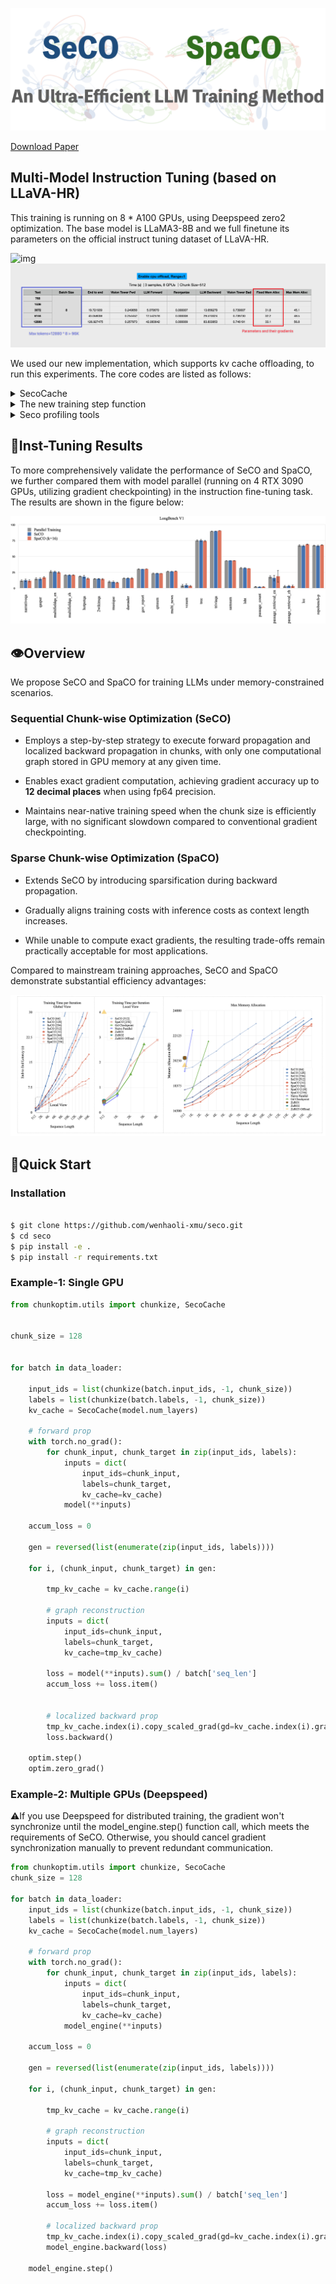![img](docs/main.png)

[Download Paper](https://github.com/wenhaoli-xmu/seco/raw/main/320.pdf)

## Multi-Model Instruction Tuning (based on LLaVA-HR)

This training is running on 8 * A100 GPUs, using Deepspeed zero2 optimization. The base model is LLaMA3-8B and we full finetune its parameters on the official instruct tuning dataset of LLaVA-HR.

![img](docs/mllm.jpg)
![img](docs/timecost.png)

We used our new implementation, which supports kv cache offloading, to run this experiments. The core codes are listed as follows:

<details>
<summary>SecoCache</summary>
<code>
class LayerCache(torch.nn.Module):
    def __init__(self, seq_dim=-2):
        super().__init__()
        self.seq_dim = seq_dim
        self.reset()

    def reset(self):
        self.keys = torch.nn.ParameterList()
        self.vals = torch.nn.ParameterList()
        self.current_device = 'cuda'
        self.key_bwd = None
        self.val_bwd = None
        self.visible_range = None

    def append(self, key, val):
        self.keys.append(torch.nn.Parameter(key, requires_grad=False))
        self.vals.append(torch.nn.Parameter(val, requires_grad=False))

    def move_to_cpu(self):
        if self.current_device != 'cpu':
            self.to('cpu', non_blocking=True)
        self.current_device = 'cpu'
    
    def move_to_cuda(self):
        if self.current_device != 'cuda':
            self.to('cuda', non_blocking=True)
        self.current_device = 'cuda'

    def length(self):
        if self.visible_range is not None:
            past_keys = self.keys[:self.visible_range]
        else:
            past_keys = self.keys
        return sum([x.shape[self.seq_dim] for x in past_keys])
    
    def gather(self):
        past_keys = self.keys if self.visible_range is None else self.keys[:self.visible_range]
        past_vals = self.vals if self.visible_range is None else self.vals[:self.visible_range]
        return (
            torch.cat([*past_keys], dim=self.seq_dim),
            torch.cat([*past_vals], dim=self.seq_dim))
    
    def delete_rear(self):
        self.keys, key = self.keys[:-1], self.keys[-1]
        self.vals, val = self.vals[:-1], self.vals[-1]
        del key, val
    
    def update(self, key, val):
        try:
            past_keys = self.keys if self.visible_range is None else self.keys[:self.visible_range]
            past_vals = self.vals if self.visible_range is None else self.vals[:self.visible_range]
            ret_keys = torch.cat([*past_keys, key], dim=self.seq_dim)
            ret_vals = torch.cat([*past_vals, val], dim=self.seq_dim)
            return ret_keys, ret_vals
        finally:
            if not torch.is_grad_enabled():
                self.append(key, val)
            else:
                self.key_bwd = key
                self.val_bwd = val

    def get(self, idx):
        return self.keys[idx], self.vals[idx]
    
    def get_bwd(self):
        return self.key_bwd, self.val_bwd

    def pre_reconstruction(self, idx):
        self.visible_range = idx

    def after_backward(self):
        del self.key_bwd, self.val_bwd
        self.visible_range = None
        self.key_bwd = None
        self.val_bwd = None
        self.delete_rear()


class SecoCache:
    def __init__(self, num_layers, cpu_offload=None, seq_dim=-2):
        self.num_layers = num_layers    
        self.cpu_offload = cpu_offload
        self.seq_dim = seq_dim
        self.reset()

    def visit(self, layer_idx, reverse=False):
        if self.cpu_offload is not None:
            factor = -1 if reverse else 1
            cuda_layers = [
                (layer_idx + self.num_layers + factor * i) % self.num_layers 
                for i in range(self.cpu_offload)]
            cpu_layers = filter(lambda x: x not in cuda_layers, range(self.num_layers))
            for lid in cpu_layers:
                self.cache[lid].move_to_cpu()
            for lid in cuda_layers:
                self.cache[lid].move_to_cuda()

    def update(self, layer_idx, key, val):
        self.visit(layer_idx)
        return self.cache[layer_idx].update(key, val)
    
    def length(self, layer_idx):
        return self.cache[layer_idx].length()
    
    def gather(self, layer_idx):
        self.visit(layer_idx)
        return self.cache[layer_idx].gather()

    def reset(self):
        if hasattr(self, 'cache'):
            del self.cache
        self.cache = [
            LayerCache(seq_dim=self.seq_dim) 
            for _ in range(self.num_layers)]

    def pre_reconstruction(self, idx):
        for c in self.cache:
            c.pre_reconstruction(idx)

    def additive_hook(self, grad, base, layer_idx):
        self.visit(layer_idx, reverse=True)
        if base.grad is not None:
            return grad + base.grad
        return grad

    def pre_backward(self, idx):
        for layer_idx, c in enumerate(self.cache):
            key, val = c.get(idx)
            key_bwd, val_bwd = c.get_bwd()
            key_bwd.register_hook(partial(self.additive_hook, base=key, layer_idx=layer_idx))
            val_bwd.register_hook(partial(self.additive_hook, base=val, layer_idx=layer_idx))

    def after_backward(self):
        for c in self.cache:
            c.after_backward()
    

    def collect_sparse_grad(self, indices):
        num_chunks = len(self.k_cache[0])
        assert num_chunks == 1, "Sparse gradient collection does not support multiple chunks."

        grads = list(chain.from_iterable(chain.from_iterable(self.grad)))
        num_layers_times_2 = self.num_layers * 2

        _, num_heads, _, head_dim = grads[0].shape

        indices = indices[None, :, None, :, None].expand(
            self.num_layers * 2,
            -1,
            num_heads,
            -1,
            head_dim)

        sparse_grad_list = []
        for i in range(num_layers_times_2):
            grad_i = grads[i]
            index_i = indices[i]
            sparse_i = torch.gather(grad_i, dim=2, index=index_i)
            sparse_grad_list.append(sparse_i)

        sparse_gd = _reorganize_list(sparse_grad_list, dim1=num_layers_times_2, dim2=1)
        sparse_gd = _reorganize_list(sparse_gd, dim1=self.num_layers, dim2=2)

        return sparse_gd
</code>
</details>

<details>
<summary>The new training step function</summary>
<code>
def _seco(self, model, inputs):
    fwd_chunk_size = 512
    bwd_chunk_size = 512
    valid_label_count = (inputs['labels'] != -100).sum()

    # prepare inputs
    attention_mask, inputs_embeds, labels, _ = _prepare_inputs(model, inputs)

    # align length across gpus
    inputs_embeds, labels, attention_mask, _ = _maybe_align_length_across_gpus(
        inputs_embeds, 
        labels, 
        attention_mask,
        None)

    inputs_embeds_detach = inputs_embeds.detach()
    inputs_embeds_detach.requires_grad_(True)
    labels = torch.cat((labels[:, 1:], torch.full_like(labels[:, :1], fill_value=-100)), dim=-1)

    # chunkize inputs
    inputs_embeds_list, labels_list, masks_list = _chunkize_inputs(
        [inputs_embeds_detach, labels, attention_mask],
        chunk_size=fwd_chunk_size)

    # LLM forward prop
    accum_loss, seco_cache = _first_forward_prop_seco(
        model, 
        inputs_embeds_list, 
        labels_list, 
        masks_list, 
        valid_label_count,
        cpu_offload=1)

    # maybe change chunk size before backward prop
    if fwd_chunk_size != bwd_chunk_size:
        seco_cache.reorganize(bwd_chunk_size)
        inputs_embeds_list, labels_list, masks_list = _chunkize_inputs(
            [inputs_embeds_detach, labels, attention_mask],
            chunk_size=bwd_chunk_size,)

    # LLM backward prop
    generator = reversed(list(enumerate(zip(inputs_embeds_list, labels_list))))
    for i, (chunk_embeds, chunk_labels) in generator:
        tmp_cache = seco_cache.index(i)
        seco_cache.delete(i)
        outputs = model(
            input_ids=None,
            attention_mask=torch.cat(masks_list[:i+1], dim=1),
            inputs_embeds=chunk_embeds,
            labels=chunk_labels,
            past_key_values=seco_cache,
            shift_label=False,
            is_reduce=False)
        loss = outputs['loss'].sum() / valid_label_count
        seco_cache.link_grad(tmp_cache, i)
        _backward(loss, model)
        seco_cache.delete(i)
        del tmp_cache

    inputs_embeds.register_hook(partial(
        _set_to_incomming_grad, 
        incomming_grad=inputs_embeds_detach.grad))
    _backward(inputs_embeds.sum(), model)
    _step(model, self.optimizer)

    return accum_loss / self.args.gradient_accumulation_steps
</code>
</details>


<details>
<summary>Seco profiling tools</summary>
<code>
def _profile_seco(self, model, inputs):
    from pygments.console import colorize
    from profiler import WallTime

    fwd_chunk_size = 512
    bwd_chunk_size = 512
    context_length = 6144
    valid_label_count = (inputs['labels'] != -100).sum()

    if dist.is_initialized():
        gpu_device = dist.get_rank()
    else:
        gpu_device = 0
    
    t0 = WallTime("end to end time", gpu_device)
    t1 = WallTime("vision tower fwd", gpu_device)
    t2 = WallTime("forward prop", gpu_device)
    t3 = WallTime("reorganize time", gpu_device)
    t4 = WallTime("backward prop", gpu_device)
    t5 = WallTime("vision tower bwd", gpu_device)

    while inputs['input_ids'].shape[-1] < context_length:
        inputs['input_ids'] = torch.cat([inputs['input_ids'], torch.full_like(inputs['input_ids'], fill_value=self.tokenizer.pad_token_id)], dim=-1)
        inputs['labels'] = torch.cat([inputs['labels'], torch.full_like(inputs['labels'], fill_value=-100)], dim=-1)
        inputs['attention_mask'] = torch.cat([inputs['attention_mask'], torch.full_like(inputs['attention_mask'], fill_value=0)], dim=-1)
    inputs['input_ids'] = inputs['input_ids'][:, :context_length]
    inputs['labels'] = inputs['labels'][:, :context_length]
    inputs['attention_mask'] = inputs['attention_mask'][:, :context_length]

    for _ in range(3):
        with t0:
            with t1:
                attention_mask, inputs_embeds, labels, _ = _prepare_inputs(model, inputs)

            # align length across gpus
            inputs_embeds, labels, attention_mask, _ = _maybe_align_length_across_gpus(
                inputs_embeds, 
                labels, 
                attention_mask,
                None)
            
            inputs_embeds_detach = inputs_embeds.detach()
            inputs_embeds_detach.requires_grad_(True)
            labels = torch.cat((labels[:, 1:], torch.full_like(labels[:, :1], fill_value=-100)), dim=-1)

            # chunkize inputs
            inputs_embeds_list, labels_list, masks_list = _chunkize_inputs(
                [inputs_embeds_detach, labels, attention_mask],
                chunk_size=fwd_chunk_size)

            with t2:
                accum_loss, seco_cache = _first_forward_prop_seco(
                    model, 
                    inputs_embeds_list, 
                    labels_list, 
                    masks_list, 
                    valid_label_count,
                    cpu_offload=1)

            with t3:
                if fwd_chunk_size != bwd_chunk_size:
                    seco_cache.reorganize(bwd_chunk_size)
                    inputs_embeds_list, labels_list, masks_list = _chunkize_inputs(
                        [inputs_embeds_detach, labels, attention_mask],
                        chunk_size=bwd_chunk_size)

            with t4:
                generator = reversed(list(enumerate(zip(inputs_embeds_list, labels_list))))
                for i, (chunk_embeds, chunk_labels) in generator:
                    
                    # reconstruction
                    seco_cache.pre_reconstruction(i)
                    outputs = model(
                        input_ids=None,
                        attention_mask=torch.cat(masks_list[:i+1], dim=1),
                        inputs_embeds=chunk_embeds,
                        labels=chunk_labels,
                        past_key_values=seco_cache,
                        shift_label=False,
                        is_reduce=False)
                    loss = outputs['loss'].sum() / valid_label_count

                    # backward propagation
                    seco_cache.pre_backward(i)
                    _backward(loss, model) 
                    seco_cache.after_backward()

            with t5:
                inputs_embeds.register_hook(partial(
                    _set_to_incomming_grad, 
                    incomming_grad=inputs_embeds_detach.grad))
                _backward(inputs_embeds.sum(), model)

    if not dist.is_initialized() or dist.get_rank() == 0:
        # output key information
        t0.result(detail=True)
        t1.result(detail=True)
        t2.result(detail=True)
        t3.result(detail=True)
        t4.result(detail=True)
        t5.result(detail=True)

        # compute memory allocation
        param_count = 0
        grad_count = 0
        for param in model.parameters():
            param_count += param.data.numel()
            if param.requires_grad:
                grad_count += param.data.numel()
        param_memory = f"{param_count * 2 / 1024 ** 3: .1f}"
        grad_memory = f"{grad_count * 2 / 1024 ** 3: .1f}"

        memory_info = {
            "cur mem alloc": f"{torch.cuda.memory_allocated(gpu_device) / 1024 ** 3: .1f}",
            "max mem alloc": f"{torch.cuda.max_memory_allocated(gpu_device) / 1024 ** 3: .1f}",
            "parameters": param_memory,
            "gradients": grad_memory
        }
        print('=' * 10)

        for key, value in memory_info.items():
            key = colorize("green", key)
            value = colorize("yellow", value)
            print(f"{key}:\t{value}")

        import IPython
        IPython.embed(header=f"fwd: {fwd_chunk_size}, bwd: {bwd_chunk_size}, len: {inputs_embeds.shape[-2]}")

    if dist.is_initialized():
        dist.barrier()

    raise NotImplementedError
</code>
</details>

## 🤖Inst-Tuning Results

To more comprehensively validate the performance of SeCO and SpaCO, we further compared them with model parallel (running on 4 RTX 3090 GPUs, utilizing gradient checkpointing) in the instruction fine-tuning task. The results are shown in the figure below:

![img](docs/longbench.png)

## 👁️Overview

We propose SeCO and SpaCO for training LLMs under memory-constrained scenarios.

### Sequential Chunk-wise Optimization (SeCO)

* Employs a step-by-step strategy to execute forward propagation and localized backward propagation in chunks, with only one computational graph stored in GPU memory at any given time.

* Enables exact gradient computation, achieving gradient accuracy up to **12 decimal places** when using fp64 precision.

* Maintains near-native training speed when the chunk size is efficiently large, with no significant slowdown compared to conventional gradient checkpointing.

### Sparse Chunk-wise Optimization (SpaCO)

* Extends SeCO by introducing sparsification during backward propagation.

* Gradually aligns training costs with inference costs as context length increases.

* While unable to compute exact gradients, the resulting trade-offs remain practically acceptable for most applications.

Compared to mainstream training approaches, SeCO and SpaCO demonstrate substantial efficiency advantages:

![img](docs/efficiency.png)


## 🚀Quick Start


### Installation

```bash

$ git clone https://github.com/wenhaoli-xmu/seco.git
$ cd seco
$ pip install -e .
$ pip install -r requirements.txt
```

### Example-1: Single GPU

```python
from chunkoptim.utils import chunkize, SecoCache


chunk_size = 128


for batch in data_loader:
    
    input_ids = list(chunkize(batch.input_ids, -1, chunk_size))
    labels = list(chunkize(batch.labels, -1, chunk_size))
    kv_cache = SecoCache(model.num_layers)

    # forward prop
    with torch.no_grad():
        for chunk_input, chunk_target in zip(input_ids, labels):
            inputs = dict(
                input_ids=chunk_input,
                labels=chunk_target,
                kv_cache=kv_cache)
            model(**inputs)

    accum_loss = 0

    gen = reversed(list(enumerate(zip(input_ids, labels))))

    for i, (chunk_input, chunk_target) in gen:

        tmp_kv_cache = kv_cache.range(i)

        # graph reconstruction
        inputs = dict(
            input_ids=chunk_input,
            labels=chunk_target,
            kv_cache=tmp_kv_cache)

        loss = model(**inputs).sum() / batch['seq_len']
        accum_loss += loss.item()


        # localized backward prop
        tmp_kv_cache.index(i).copy_scaled_grad(gd=kv_cache.index(i).grad)
        loss.backward()

    optim.step()
    optim.zero_grad()
```

### Example-2: Multiple GPUs (Deepspeed)

⚠️If you use Deepspeed for distributed training, the gradient won't synchronize until the model_engine.step() function call, which meets the requirements of SeCO. Otherwise, you should cancel gradient synchronization manually to prevent redundant communication.

```python
from chunkoptim.utils import chunkize, SecoCache
chunk_size = 128

for batch in data_loader:
    input_ids = list(chunkize(batch.input_ids, -1, chunk_size))
    labels = list(chunkize(batch.labels, -1, chunk_size))
    kv_cache = SecoCache(model.num_layers)

    # forward prop
    with torch.no_grad():
        for chunk_input, chunk_target in zip(input_ids, labels):
            inputs = dict(
                input_ids=chunk_input,
                labels=chunk_target,
                kv_cache=kv_cache)
            model_engine(**inputs)

    accum_loss = 0

    gen = reversed(list(enumerate(zip(input_ids, labels))))

    for i, (chunk_input, chunk_target) in gen:

        tmp_kv_cache = kv_cache.range(i)

        # graph reconstruction
        inputs = dict(
            input_ids=chunk_input,
            labels=chunk_target,
            kv_cache=tmp_kv_cache)

        loss = model_engine(**inputs).sum() / batch['seq_len']
        accum_loss += loss.item()

        # localized backward prop
        tmp_kv_cache.index(i).copy_scaled_grad(gd=kv_cache.index(i).grad)
        model_engine.backward(loss)

    model_engine.step()
```

